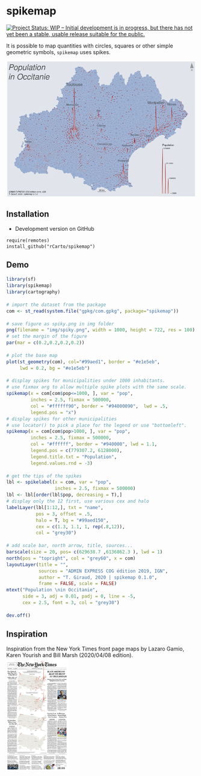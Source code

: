 # spikemap

[![Project Status: WIP – Initial development is in progress, but there has not yet been a stable, usable release suitable for the public.](https://www.repostatus.org/badges/latest/wip.svg)](https://www.repostatus.org/#wip)


It is possible to map quantities with circles, squares or other simple 
geometric symbols, `spikemap` uses spikes.


![Spike Map](img/spiky.png)



## Installation
* Development version on GitHub
```{r}
require(remotes)
install_github("rCarto/spikemap")
```


## Demo

```r
library(sf)
library(spikemap)
library(cartography)

# import the dataset from the package
com <- st_read(system.file("gpkg/com.gpkg", package="spikemap"))

# save figure as spiky.png in img folder
png(filename = "img/spiky.png", width = 1000, height = 722, res = 100)
# set the margin of the figure
par(mar = c(0.2,0.2,0.2,0.2))

# plot the base map
plot(st_geometry(com), col="#99aed1", border = "#e1e5eb",
     lwd = 0.2, bg = "#e1e5eb")

# display spikes for municipalities under 1000 inhabitants.
# use fixmax arg to allow multiple spike plots with the same scale.
spikemap(x = com[com$pop<=1000, ], var = "pop",
         inches = 2.5, fixmax = 500000,
         col = "#ffffff90", border = "#94000090",  lwd = .5,
         legend.pos = "x")
# display spikes for other municipalities
# use locator() to pick a place for the legend or use "bottomleft".
spikemap(x = com[com$pop>1000, ], var = "pop",
         inches = 2.5, fixmax = 500000,
         col = "#ffffff", border = "#940000", lwd = 1.1,
         legend.pos = c(779307.2, 6128000),
         legend.title.txt = "Population",
         legend.values.rnd = -3)

# get the tips of the spikes
lbl <- spikelabel(x = com, var = "pop",
                  inches = 2.5, fixmax = 500000)
lbl <- lbl[order(lbl$pop, decreasing = T),]
# display only the 12 first, use various cex and halo
labelLayer(lbl[1:12,], txt = "name",
           pos = 3, offset = .5,
           halo = T, bg = "#99aed150",
           cex = c(1.3, 1.1, 1, rep(.8,12)),
           col = "grey30")

# add scale bar, north arrow, title, sources...
barscale(size = 20, pos= c(629638.7 ,6136862.3 ), lwd = 1)
north(pos = "topright", col = "grey60", x = com)
layoutLayer(title = "",
            sources = "ADMIN EXPRESS COG édition 2019, IGN",
            author = "T. Giraud, 2020 | spikemap 0.1.0",
            frame = FALSE, scale = FALSE)
mtext("Population \nin Occitanie",
      side = 3, adj = 0.01, padj = 0, line = -5,
      cex = 2.5, font = 3, col = "grey30")

dev.off()
```

## Inspiration

Inspiration from the New York Times front page maps by Lazaro Gamio, Karen Yourish and Bill Marsh (2020/04/08 edition).  
<img src="img/nyt.jpeg" width="33%">

